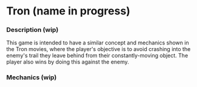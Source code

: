 # Tron (name in progress)

### Description (wip)
This game is intended to have a similar concept and mechanics shown in the Tron movies, where the player's objective is to avoid crashing into the enemy's trail they leave behind from their constantly-moving object. The player also wins by doing this against the enemy. 

### Mechanics (wip)
